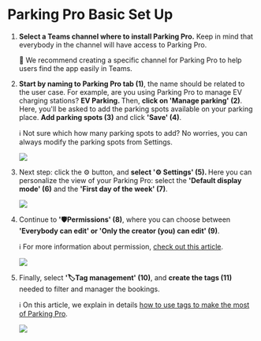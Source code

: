# Parking Pro Basic Set Up

<ol>
<li>
<p class="no-margin"><b>Select a Teams channel where to install Parking Pro.</b> Keep in mind that everybody in the channel will have access to Parking Pro. </p>
<p class="no-margin">👀 We recommend creating a specific channel for Parking Pro to help users find the app easily in Teams.<br></p>
<p class="no-margin"></p>
</li>
<li>
<p class="no-margin"><b>Start by naming to Parking Pro tab (1)</b>, the name should be related to the user case. For example, are you using Parking Pro to manage EV charging stations? <b>EV Parking. </b>Then, <b>click on 'Manage parking' (2)</b>. Here, you'll be asked to add the parking spots available on your parking place. <b>Add parking spots (3)</b> and click <b>'Save' (4)</b>. </p>
<p class="no-margin">ℹ️ Not sure which how many parking spots to add? No worries, you can always modify the parking spots from Settings. <br></p>
<div class="intercom-container"><img src="/assets/img/teams-pro/image_4.png"></div>
<p class="no-margin"></p>
</li>
<li>
<p class="no-margin">Next step: click the ⚙️ button, and <b>select '⚙️ Settings' (5). </b>Here you can personalize the view of your Parking Pro: select the <b>'Default display mode' (6)</b> and the <b>'First day of the week' (7)</b>.</p>
<div class="intercom-container"><img src="/assets/img/teams-pro/image_5.png"></div>
<p class="no-margin"></p>
</li>
<li>
<p class="no-margin">Continue to <b>'🛡️Permissions' (8)</b>, where you can choose between <b>'Everybody can edit' or 'Only the creator (you) can edit' (9)</b>. </p>
<p class="no-margin">ℹ️ For more information about permission, <a href="https://docs.teams-pro.com/en/articles/8340686-how-to-change-the-permission-to-make-changes-to-parking-pro" target="_blank" class="intercom-content-link">check out this article</a>.</p>
<div class="intercom-container"><img src="/assets/img/teams-pro/image_6.png"></div>
<p class="no-margin"></p>
</li>
<li>
<p class="no-margin">Finally, select <b>'🏷️Tag management' (10)</b>, and <b>create the tags (11)</b> needed to filter and manager the bookings. </p>
<p class="no-margin">ℹ️ On this article, we explain in details <a href="https://docs.teams-pro.com/en/articles/8360836-how-to-use-tags-to-manage-and-filter-parking-spaces-in-parking-pro" target="_blank" class="intercom-content-link">how to use tags to make the most of Parking Pro</a>.</p>
<div class="intercom-container"><img src="/assets/img/teams-pro/image_7.png"></div>
<p class="no-margin"></p>
</li>
</ol><p class="no-margin"></p>
<p class="no-margin"></p>
<p class="no-margin"></p>
<p class="no-margin"></p>

<Hubspot />


